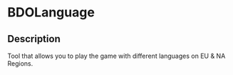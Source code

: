 # BDOLanguage

Description
-----------

Tool that allows you to play the game with different languages on EU & NA Regions.
